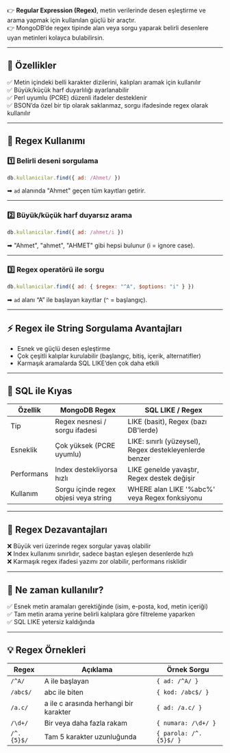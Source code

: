 
👉 **Regular Expression (Regex)**, metin verilerinde desen eşleştirme ve arama yapmak için kullanılan güçlü bir araçtır.  
👉 MongoDB’de regex tipinde alan veya sorgu yaparak belirli desenlere uyan metinleri kolayca bulabilirsin.

---

## 🌟 **Özellikler**

✅ Metin içindeki belli karakter dizilerini, kalıpları aramak için kullanılır  
✅ Büyük/küçük harf duyarlılığı ayarlanabilir  
✅ Perl uyumlu (PCRE) düzenli ifadeler desteklenir  
✅ BSON’da özel bir tip olarak saklanmaz, sorgu ifadesinde regex olarak kullanılır

---

## 📝 **Regex Kullanımı**

### 1️⃣ **Belirli deseni sorgulama**

```js
db.kullanicilar.find({ ad: /Ahmet/ })
```

➡ `ad` alanında "Ahmet" geçen tüm kayıtları getirir.

---

### 2️⃣ **Büyük/küçük harf duyarsız arama**

```js
db.kullanicilar.find({ ad: /ahmet/i })
```

➡ "Ahmet", "ahmet", "AHMET" gibi hepsi bulunur (i = ignore case).

---

### 3️⃣ **Regex operatörü ile sorgu**

```js
db.kullanicilar.find({ ad: { $regex: "^A", $options: "i" } })
```


➡ `ad` alanı “A” ile başlayan kayıtlar (`^` = başlangıç).

---

## ⚡ **Regex ile String Sorgulama Avantajları**

- Esnek ve güçlü desen eşleştirme
- Çok çeşitli kalıplar kurulabilir (başlangıç, bitiş, içerik, alternatifler)
- Karmaşık aramalarda SQL LIKE’den çok daha etkili

---

## 🌟 **SQL ile Kıyas**

|Özellik|MongoDB Regex|SQL LIKE / Regex|
|---|---|---|
|Tip|Regex nesnesi / sorgu ifadesi|LIKE (basit), Regex (bazı DB'lerde)|
|Esneklik|Çok yüksek (PCRE uyumlu)|LIKE: sınırlı (yüzeysel), Regex destekleyenlerde benzer|
|Performans|Index destekliyorsa hızlı|LIKE genelde yavaştır, Regex destek değişir|
|Kullanım|Sorgu içinde regex objesi veya string|WHERE alan LIKE '%abc%' veya Regex fonksiyonu|

---

## 🚩 **Regex Dezavantajları**

❌ Büyük veri üzerinde regex sorgular yavaş olabilir  
❌ Index kullanımı sınırlıdır, sadece baştan eşleşen desenlerde hızlı  
❌ Karmaşık regex ifadesi yazımı zor olabilir, performans risklidir

---

## 🎯 **Ne zaman kullanılır?**

✅ Esnek metin aramaları gerektiğinde (isim, e-posta, kod, metin içeriği)  
✅ Tam metin arama yerine belirli kalıplara göre filtreleme yaparken  
✅ SQL LIKE yetersiz kaldığında

---

## 💡 **Regex Örnekleri**

|Regex|Açıklama|Örnek Sorgu|
|---|---|---|
|`/^A/`|A ile başlayan|`{ ad: /^A/ }`|
|`/abc$/`|abc ile biten|`{ kod: /abc$/ }`|
|`/a.c/`|a ile c arasında herhangi bir karakter|`{ ad: /a.c/ }`|
|`/\d+/`|Bir veya daha fazla rakam|`{ numara: /\d+/ }`|
|`/^.{5}$/`|Tam 5 karakter uzunluğunda|`{ parola: /^.{5}$/ }`|